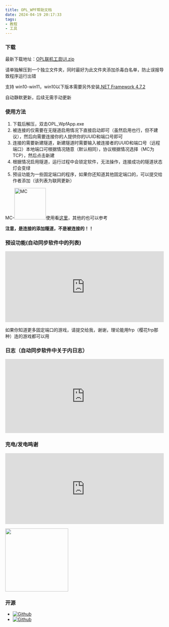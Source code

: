 ```yaml
---
title: OPL_WPF帮助文档
date: 2024-04-19 20:17:33
tags:
- 教程
- 工具
---
```

### 下载

最新下载地址：[OPL联机工具UI.zip](https://file.gldhn.top/file/OPL联机工具UI.zip)

请单独解压到一个独立文件夹，同时最好为此文件夹添加杀毒白名单，防止误报导致程序运行出错 

支持 win10-win11，win10以下版本需要另外安装[.NET Framework 4.7.2](https://dotnet.microsoft.com/zh-cn/download/dotnet-framework/net472)

自动静默更新，后续无需手动更新

### 使用方法

1. 下载后解压，双击OPL_WpfApp.exe
2. 被连接的仅需要在无隧道启用情况下直接启动即可（虽然启用也行，但不建议），然后向需要连接你的人提供你的UUID和端口号即可
3. 连接的需要新建隧道，新建隧道时需要输入被连接者的UUID和端口号（远程端口）本地端口可根据情况随意（默认相同），协议根据情况选择（MC为TCP），然后点击新建
4. 根据情况启用隧道，运行过程中会锁定软件，无法操作，连接成功的隧道状态灯会变绿
5. 预设功能为一些固定端口的程序，如果你还知道其他固定端口的，可以提交给作者添加（该列表为联网更新）

MC-<a href="https://minecraft.net"><img src="https://www.minecraft.net/content/dam/minecraftnet/games/minecraft/logos/Global-Header_MCCB-Logo_300x51.svg" title="MC" style="width: 100px;"></a>使用看[这里](/2024/04/22/opl_mc/)，其他的也可以参考

**注意，是连接的添加隧道，不是被连接的！！**
### 预设功能(自动同步软件中的列表)

<iframe src="https://file.gldhn.top/web/preset/?type=preset" width="100%" height="225px" frameborder="0" scrolling="yes"></iframe>

如果你知道更多固定端口的游戏，请提交给我，谢谢，理论能用frp（樱花frp那种）连的游戏都可以用

### 日志（自动同步软件中关于内日志）

<iframe src="https://file.gldhn.top/web/preset/?type=uplog" width="100%" height="235px" frameborder="0" scrolling="yes"></iframe>

### 充电/发电鸣谢

<iframe src="https://file.gldhn.top/web/thank/" width="100%" height="225px" frameborder="0" scrolling="yes"></iframe>

<a href="https://afdian.net/a/guailoudou"><img width="200" src="https://pic1.afdiancdn.com/static/img/welcome/button-sponsorme.png" alt=""></a>


### 开源

- [![Github](https://img.shields.io/badge/Github-OPL_WpfApp-Green?logo=github)](https://github.com/Guailoudou/OPL-WpfApp)
- [![Github](https://img.shields.io/badge/Github-openp2p-Green?logo=github)](https://github.com/openp2p-cn/openp2p)

